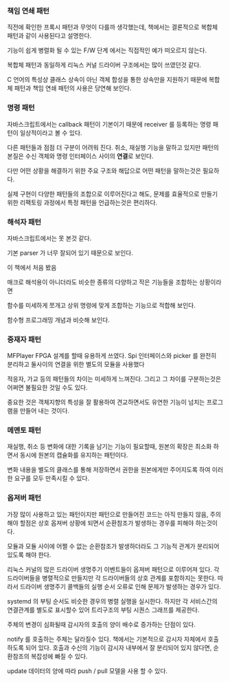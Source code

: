 ### 책임 연쇄 패턴
직전에 확인한 프록시 패턴과 무엇이 다를까 생각했는데, 책에서는 결론적으로 복합체 패턴과 같이 사용된다고 설명한다.

기능이 쉽게 병렬화 될 수 있는 F/W 단계 에서는 직접적인 예가 떠오르지 않는다.

복합체 패턴과 동일하게 리눅스 커널 드라이버 구조에서는 많이 쓰였던것 같다.

C 언어의 특성상 클래스 상속이 아닌 객체 합성을 통한 상속만을 지원하기 때문에 복합체 패턴과 책임 연쇄 패턴의 사용은 당연해 보인다.

### 명령 패턴
자바스크립트에서는 callback 패턴이 기본이기 때문에 receiver 를 등록하는 명령 패턴이 일상적이라고 볼 수 있다.

다른 패턴들과 점점 더 구분이 어려워 진다. 취소, 재실행 기능을 말하고 있지만 패턴의 본질은 수신 객체와 명령 인터페이스 사이의 **연결**로 보인다.

다만 어떤 상황을 해결하기 위한 주요 구조와 해답으로 어떤 패턴을 말하는것은 필요하다.

실제 구현이 다양한 패턴들의 조합으로 이루어진다고 해도, 문제를 효율적으로 만들기 위한 리팩토링 과정에서 특정 패턴을 언급하는것은 편리하다.

### 해석자 패턴
자바스크립트에서는 못 본것 같다.

기본 parser 가 너무 잘되어 있기 때문으로 보인다.

이 책에서 처음 봤음

매크로 해석용이 아니더라도 비슷한 종류의 다양하고 작은 기능들을 조합하는 상황이라면

함수를 미세하게 쪼개고 상위 명령에 맞게 조합하는 기능으로 적합해 보인다.

함수형 프로그래밍 개념과 비슷해 보인다.

### 중재자 패턴
MFPlayer FPGA 설계를 할때 유용하게 쓰였다. Spi 인터페이스와 picker 를 완전히 분리하고 둘사이의 연결을 위한 별도의 모듈을 사용했다

적응자, 가교 등의 패턴들의 차이는 미세하게 느껴진다. 그리고 그 차이를 구분하는것은 어쩌면 불필요한 것일 수도 있다.

중요한 것은 객체지향의 특성을 잘 활용하여 견교하면서도 유연한 기능이 넘치는 프로그램을 만들어 내는 것이다.

### 메멘토 패턴
재실행, 취소 등 변화에 대한 기록을 남기는 기능이 필요할때, 원본의 확장은 최소화 하면서 동시에 원본의 캡슐화를 유지하는 패턴이다.

변화 내용을 별도의 클래스를 통해 저장하면서 권한을 원본에게만 주어지도록 하여 이러한 요구를 모두 만족시킬 수 있다.

### 옵져버 패턴
가장 많이 사용하고 있는 패턴이지만 패턴으로 만들어진 코드는 아직 만들지 않음, 주의해야 할점은 상호 옵져버 상황에 되면서 순환참조가 발생하는 경우를 피해야 하는것이다.

모듈과 모듈 사이에 어쩔 수 없는 순환참조가 발생하더라도 그 기능적 관계가 분리되어 있도록 해야 한다.

리눅스 커널의 많은 드라이버 생명주기 이벤트들이 옵져버 패턴으로 이루어져 있다. 각 드라이버들을 병렬적으로 만들지만 각 드라이버들의 상호 관계를 포함하지는 못한다. 따라서 드라이버 생명주기 콜백들의 실행 순서 오류로 인해 문제가 발생하는 경우가 있다.

systemd 의 부팅 순서도 비슷한 경우의 병렬 실행을 실시한다. 하지만 각 서비스간의 연결관계를 별도로 표시할수 있어 트리구조의 부팅 시퀀스 그래프를 제공한다.

주체의 변경이 심화될때 감시자의 호출의 양이 배수로 증가하는 단점이 있다.

notify 를 호출하는 주체는 달라질수 있다. 책에서는 기본적으로 감시자 자체에서 호출하도록 되어 있다. 호출과 수신의 기능이 감시자 내부에서 잘 분리되어 있지 않다면, 순환참조의 복잡성에 빠질 수 있다.

update 데이터의 양에 따라 push / pull 모델을 사용 할 수 있다.
